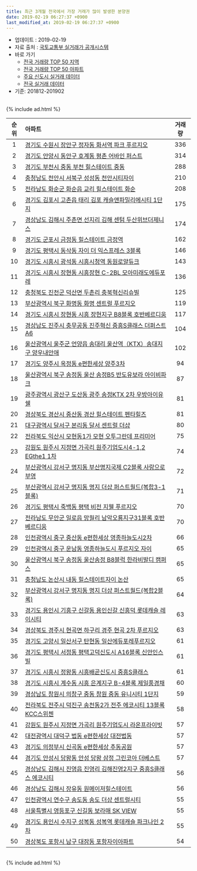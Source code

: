 ```yaml
---
title: 최근 3개월 전국에서 가장 거래가 많이 발생한 분양권
date: 2019-02-19 06:27:37 +0900
last_modified_at: 2019-02-19 06:27:37 +0900
---
```


* 업데이트 : 2019-02-19
* 자료 출처 : [국토교통부 실거래가 공개시스템](http://rt.molit.go.kr)
* 바로 가기
    * [전국 거래량 TOP 50 지역](https://ayogom.github.io/apt-trade-info/최근-3개월-전국에서-가장-거래가-많이-발생한-지역)
    * [전국 거래량 TOP 50 아파트](https://ayogom.github.io/apt-trade-info/최근-3개월-전국에서-가장-거래가-많이-발생한-아파트)
    * [주요 신도시 실거래 데이터](https://ayogom.github.io/apt-trade-info/주요-신도시)
    * [전국 실거래 데이터](https://ayogom.github.io/apt-trade-info/전국)
* 기준: 201812-201902

<br>
{% include ad.html %}
<br>


|순위|아파트|거래량|
|:---:|:---|:---:|
|1|[경기도 수원시 장안구 정자동 화서역 파크 푸르지오](https://ayogom.github.io/apt-trade-info/경기도-수원시-장안구-정자동)|336|
|2|[경기도 안양시 동안구 호계동 평촌 어바인 퍼스트](https://ayogom.github.io/apt-trade-info/경기도-안양시-동안구-호계동)|314|
|3|[경기도 부천시 중동 부천 힐스테이트 중동](https://ayogom.github.io/apt-trade-info/경기도-부천시-중동)|288|
|4|[충청남도 천안시 서북구 성성동 천안시티자이](https://ayogom.github.io/apt-trade-info/충청남도-천안시-서북구-성성동)|210|
|5|[전라남도 화순군 화순읍 교리 힐스테이트 화순](https://ayogom.github.io/apt-trade-info/전라남도-화순군-화순읍-교리)|208|
|6|[경기도 김포시 고촌읍 태리 김포 캐슬앤파밀리에시티 1단지](https://ayogom.github.io/apt-trade-info/경기도-김포시-고촌읍-태리)|175|
|7|[경상남도 김해시 주촌면 선지리 김해 센텀 두산위브더제니스](https://ayogom.github.io/apt-trade-info/경상남도-김해시-주촌면-선지리)|174|
|8|[경기도 군포시 금정동 힐스테이트 금정역](https://ayogom.github.io/apt-trade-info/경기도-군포시-금정동)|162|
|9|[경기도 평택시 동삭동 자이 더 익스프레스 3블록](https://ayogom.github.io/apt-trade-info/경기도-평택시-동삭동)|146|
|10|[경기도 시흥시 광석동 시흥시청역 동원로얄듀크](https://ayogom.github.io/apt-trade-info/경기도-시흥시-광석동)|143|
|11|[경기도 시흥시 장현동 시흥장현 C-2BL 모아미래도에듀포레](https://ayogom.github.io/apt-trade-info/경기도-시흥시-장현동)|136|
|12|[충청북도 진천군 덕산면 두촌리 충북혁신리슈빌](https://ayogom.github.io/apt-trade-info/충청북도-진천군-덕산면-두촌리)|125|
|13|[부산광역시 북구 화명동 화명 센트럴 푸르지오](https://ayogom.github.io/apt-trade-info/부산광역시-북구-화명동)|119|
|14|[경기도 시흥시 장현동 시흥 장현지구 B8블록 호반베르디움](https://ayogom.github.io/apt-trade-info/경기도-시흥시-장현동)|117|
|15|[경상남도 진주시 충무공동 진주혁신 중흥S클래스 더퍼스트 A6](https://ayogom.github.io/apt-trade-info/경상남도-진주시-충무공동)|104|
|16|[울산광역시 울주군 언양읍 송대리 울산역（KTX）송대지구 양우내안애](https://ayogom.github.io/apt-trade-info/울산광역시-울주군-언양읍-송대리)|102|
|17|[경기도 양주시 옥정동 e편한세상 양주3차](https://ayogom.github.io/apt-trade-info/경기도-양주시-옥정동)|94|
|18|[울산광역시 북구 송정동 울산 송정B5 반도유보라 아이비파크](https://ayogom.github.io/apt-trade-info/울산광역시-북구-송정동)|87|
|19|[광주광역시 광산구 도산동 광주 송정KTX 2차 우방아이유쉘](https://ayogom.github.io/apt-trade-info/광주광역시-광산구-도산동)|81|
|20|[경상북도 경산시 중산동 경산 힐스테이트 펜타힐즈](https://ayogom.github.io/apt-trade-info/경상북도-경산시-중산동)|81|
|21|[대구광역시 달서구 본리동 달서 센트럴 더샵](https://ayogom.github.io/apt-trade-info/대구광역시-달서구-본리동)|80|
|22|[전라북도 익산시 모현동1가 모현 오투그란데 프리미어](https://ayogom.github.io/apt-trade-info/전라북도-익산시-모현동1가)|75|
|23|[강원도 원주시 지정면 가곡리 원주기업도시4-1,2 EGthe1 1차](https://ayogom.github.io/apt-trade-info/강원도-원주시-지정면-가곡리)|74|
|24|[부산광역시 강서구 명지동 부산명지국제 C2블록 사랑으로 부영](https://ayogom.github.io/apt-trade-info/부산광역시-강서구-명지동)|72|
|25|[부산광역시 강서구 명지동 명지 더샵 퍼스트월드(복합3-1블록)](https://ayogom.github.io/apt-trade-info/부산광역시-강서구-명지동)|71|
|26|[경기도 평택시 죽백동 평택 비전 지웰 푸르지오](https://ayogom.github.io/apt-trade-info/경기도-평택시-죽백동)|70|
|27|[전라남도 무안군 일로읍 망월리 남악오룡지구31블록 호반베르디움](https://ayogom.github.io/apt-trade-info/전라남도-무안군-일로읍-망월리)|70|
|28|[인천광역시 중구 중산동 e편한세상 영종하늘도시2차](https://ayogom.github.io/apt-trade-info/인천광역시-중구-중산동)|66|
|29|[인천광역시 중구 운남동 영종하늘도시 푸르지오 자이](https://ayogom.github.io/apt-trade-info/인천광역시-중구-운남동)|65|
|30|[울산광역시 북구 송정동 울산송정 B8블럭 한라비발디 캠퍼스](https://ayogom.github.io/apt-trade-info/울산광역시-북구-송정동)|65|
|31|[충청남도 논산시 내동 힐스테이트자이 논산](https://ayogom.github.io/apt-trade-info/충청남도-논산시-내동)|65|
|32|[부산광역시 강서구 명지동 명지 더샵 퍼스트월드(복합2블록)](https://ayogom.github.io/apt-trade-info/부산광역시-강서구-명지동)|64|
|33|[경기도 용인시 기흥구 신갈동 용인신갈 신흥덕 롯데캐슬 레이시티](https://ayogom.github.io/apt-trade-info/경기도-용인시-기흥구-신갈동)|63|
|34|[경상북도 경주시 현곡면 하구리 경주 현곡 2차 푸르지오](https://ayogom.github.io/apt-trade-info/경상북도-경주시-현곡면-하구리)|63|
|35|[경기도 고양시 일산서구 탄현동 일산에듀포레푸르지오](https://ayogom.github.io/apt-trade-info/경기도-고양시-일산서구-탄현동)|61|
|36|[경기도 평택시 서정동 평택고덕신도시 A16블록 신안인스빌](https://ayogom.github.io/apt-trade-info/경기도-평택시-서정동)|61|
|37|[경기도 시흥시 정왕동 시흥배곧신도시 중흥S클래스](https://ayogom.github.io/apt-trade-info/경기도-시흥시-정왕동)|61|
|38|[경기도 시흥시 계수동 시흥 은계지구 B-4블록 제일풍경채](https://ayogom.github.io/apt-trade-info/경기도-시흥시-계수동)|60|
|39|[경상남도 창원시 의창구 중동 창원 중동 유니시티 1단지](https://ayogom.github.io/apt-trade-info/경상남도-창원시-의창구-중동)|59|
|40|[전라북도 전주시 덕진구 송천동2가 전주 에코시티 13블록  KCC스위첸](https://ayogom.github.io/apt-trade-info/전라북도-전주시-덕진구-송천동2가)|58|
|41|[강원도 원주시 지정면 가곡리 원주기업도시 라온프라이빗](https://ayogom.github.io/apt-trade-info/강원도-원주시-지정면-가곡리)|57|
|42|[대전광역시 대덕구 법동 e편한세상 대전법동](https://ayogom.github.io/apt-trade-info/대전광역시-대덕구-법동)|57|
|43|[경기도 의정부시 신곡동 e편한세상 추동공원](https://ayogom.github.io/apt-trade-info/경기도-의정부시-신곡동)|57|
|44|[경기도 안성시 당왕동 안성 당왕 삼정 그린코아 더베스트](https://ayogom.github.io/apt-trade-info/경기도-안성시-당왕동)|57|
|45|[경상남도 김해시 진영읍 진영리 김해진영2지구 중흥S클래스 에코시티](https://ayogom.github.io/apt-trade-info/경상남도-김해시-진영읍-진영리)|56|
|46|[경상남도 김해시 장유동 원메이저힐스테이트](https://ayogom.github.io/apt-trade-info/경상남도-김해시-장유동)|56|
|47|[인천광역시 연수구 송도동 송도 더샵 센트럴시티](https://ayogom.github.io/apt-trade-info/인천광역시-연수구-송도동)|55|
|48|[서울특별시 영등포구 신길동 보라매 SK VIEW](https://ayogom.github.io/apt-trade-info/서울특별시-영등포구-신길동)|55|
|49|[경기도 용인시 수지구 성복동 성복역 롯데캐슬 파크나인 2차](https://ayogom.github.io/apt-trade-info/경기도-용인시-수지구-성복동)|55|
|50|[경상북도 포항시 남구 대잠동 포항자이아파트](https://ayogom.github.io/apt-trade-info/경상북도-포항시-남구-대잠동)|54|


<br>
{% include ad.html %}
<br>

